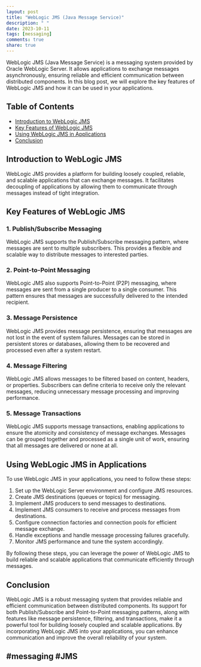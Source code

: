 ```yaml
---
layout: post
title: "WebLogic JMS (Java Message Service)"
description: " "
date: 2023-10-11
tags: [messaging]
comments: true
share: true
---
```


WebLogic JMS (Java Message Service) is a messaging system provided by Oracle WebLogic Server. It allows applications to exchange messages asynchronously, ensuring reliable and efficient communication between distributed components. In this blog post, we will explore the key features of WebLogic JMS and how it can be used in your applications.

## Table of Contents
- [Introduction to WebLogic JMS](#introduction-to-weblogic-jms)
- [Key Features of WebLogic JMS](#key-features-of-weblogic-jms)
- [Using WebLogic JMS in Applications](#using-weblogic-jms-in-applications)
- [Conclusion](#conclusion)

## Introduction to WebLogic JMS

WebLogic JMS provides a platform for building loosely coupled, reliable, and scalable applications that can exchange messages. It facilitates decoupling of applications by allowing them to communicate through messages instead of tight integration.

## Key Features of WebLogic JMS

### 1. Publish/Subscribe Messaging
WebLogic JMS supports the Publish/Subscribe messaging pattern, where messages are sent to multiple subscribers. This provides a flexible and scalable way to distribute messages to interested parties.

### 2. Point-to-Point Messaging
WebLogic JMS also supports Point-to-Point (P2P) messaging, where messages are sent from a single producer to a single consumer. This pattern ensures that messages are successfully delivered to the intended recipient.

### 3. Message Persistence
WebLogic JMS provides message persistence, ensuring that messages are not lost in the event of system failures. Messages can be stored in persistent stores or databases, allowing them to be recovered and processed even after a system restart.

### 4. Message Filtering
WebLogic JMS allows messages to be filtered based on content, headers, or properties. Subscribers can define criteria to receive only the relevant messages, reducing unnecessary message processing and improving performance.

### 5. Message Transactions
WebLogic JMS supports message transactions, enabling applications to ensure the atomicity and consistency of message exchanges. Messages can be grouped together and processed as a single unit of work, ensuring that all messages are delivered or none at all.

## Using WebLogic JMS in Applications

To use WebLogic JMS in your applications, you need to follow these steps:

1. Set up the WebLogic Server environment and configure JMS resources.
2. Create JMS destinations (queues or topics) for messaging.
3. Implement JMS producers to send messages to destinations.
4. Implement JMS consumers to receive and process messages from destinations.
5. Configure connection factories and connection pools for efficient message exchange.
6. Handle exceptions and handle message processing failures gracefully.
7. Monitor JMS performance and tune the system accordingly.

By following these steps, you can leverage the power of WebLogic JMS to build reliable and scalable applications that communicate efficiently through messages.

## Conclusion

WebLogic JMS is a robust messaging system that provides reliable and efficient communication between distributed components. Its support for both Publish/Subscribe and Point-to-Point messaging patterns, along with features like message persistence, filtering, and transactions, make it a powerful tool for building loosely coupled and scalable applications. By incorporating WebLogic JMS into your applications, you can enhance communication and improve the overall reliability of your system.

## #messaging #JMS